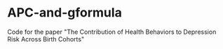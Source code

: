 # APC-and-gformula
Code for the paper "The Contribution of Health Behaviors to Depression Risk Across Birth Cohorts"
